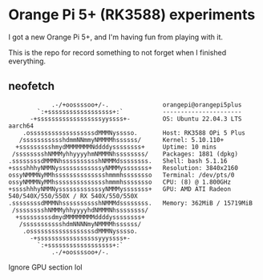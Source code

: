 # Orange Pi 5+ (RK3588) experiments
I got a new Orange Pi 5+, and I'm having fun from playing with it.

This is the repo for record something to not forget when I finished everything.

## neofetch
```
            .-/+oossssoo+/-.               orangepi@orangepi5plus
        `:+ssssssssssssssssss+:`           ----------------------
      -+ssssssssssssssssssyyssss+-         OS: Ubuntu 22.04.3 LTS aarch64
    .ossssssssssssssssssdMMMNysssso.       Host: RK3588 OPi 5 Plus
   /ssssssssssshdmmNNmmyNMMMMhssssss/      Kernel: 5.10.110+
  +ssssssssshmydMMMMMMMNddddyssssssss+     Uptime: 10 mins
 /sssssssshNMMMyhhyyyyhmNMMMNhssssssss/    Packages: 1881 (dpkg)
.ssssssssdMMMNhsssssssssshNMMMdssssssss.   Shell: bash 5.1.16
+sssshhhyNMMNyssssssssssssyNMMMysssssss+   Resolution: 3840x2160
ossyNMMMNyMMhsssssssssssssshmmmhssssssso   Terminal: /dev/pts/0
ossyNMMMNyMMhsssssssssssssshmmmhssssssso   CPU: (8) @ 1.800GHz
+sssshhhyNMMNyssssssssssssyNMMMysssssss+   GPU: AMD ATI Radeon 540/540X/550/550X / RX 540X/550/550X 
.ssssssssdMMMNhsssssssssshNMMMdssssssss.   Memory: 362MiB / 15719MiB
 /sssssssshNMMMyhhyyyyhdNMMMNhssssssss/
  +sssssssssdmydMMMMMMMMddddyssssssss+
   /ssssssssssshdmNNNNmyNMMMMhssssss/
    .ossssssssssssssssssdMMMNysssso.
      -+sssssssssssssssssyyyssss+-
        `:+ssssssssssssssssss+:`
            .-/+oossssoo+/-.
```
Ignore GPU section lol
